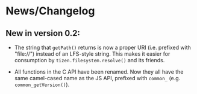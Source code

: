 News/Changelog
==============

New in version 0.2:
-------------------

  * The string that `getPath()` returns is now a proper URI (i.e. prefixed
    with "file://") instead of an LFS-style string. This makes it easier for
    consumption by `tizen.filesystem.resolve()` and its friends.

  * All functions in the C API have been renamed. Now they all have the same
    camel-cased name as the JS API, prefixed with `common_` (e.g.
    `common_getVersion()`).
